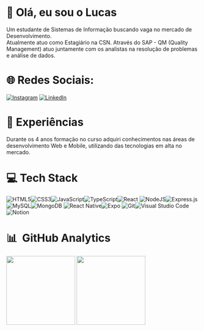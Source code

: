 # 👋 Olá, eu sou  o Lucas

Um estudante de Sistemas de Informação buscando vaga no mercado de Desenvolvimento. </br>
Atualmente atuo como Estagiário na CSN. Através do SAP - QM (Quality Management) atuo juntamente com os analistas na resolução de problemas e análise de dados.

# 🌐 Redes Sociais:
[![Instagram](https://img.shields.io/badge/Instagram-%23E4405F.svg?logo=Instagram&logoColor=white)](https://www.instagram.com/lucs_ssc) [![LinkedIn](https://img.shields.io/badge/LinkedIn-%230077B5.svg?logo=linkedin&logoColor=white)](https://www.linkedin.com/in/lucas-SSC/)

# 🚀 Experiências

Durante os 4 anos formação no curso adquiri conhecimentos nas áreas de desenvolvimento Web e Mobile, utilizando das tecnologias em alta no mercado. </br>


# 💻 Tech Stack

![HTML5](https://img.shields.io/badge/html5-%23E34F26.svg?style=for-the-badge&logo=html5&logoColor=white)![CSS3](https://img.shields.io/badge/css3-%231572B6.svg?style=for-the-badge&logo=css3&logoColor=white)![JavaScript](https://img.shields.io/badge/javascript-%23323330.svg?style=for-the-badge&logo=javascript&logoColor=%23F7DF1E)![TypeScript](https://img.shields.io/badge/typescript-%23007ACC.svg?style=for-the-badge&logo=typescript&logoColor=white)![React](https://img.shields.io/badge/react-%2320232a.svg?style=for-the-badge&logo=react&logoColor=%2361DAFB)
![NodeJS](https://img.shields.io/badge/node.js-6DA55F?style=for-the-badge&logo=node.js&logoColor=white)![Express.js](https://img.shields.io/badge/express.js-%23404d59.svg?style=for-the-badge&logo=express&logoColor=%2361DAFB)![MySQL](https://img.shields.io/badge/mysql-%2300f.svg?style=for-the-badge&logo=mysql&logoColor=white)![MongoDB](https://img.shields.io/badge/MongoDB-%234ea94b.svg?style=for-the-badge&logo=mongodb&logoColor=white)
![React Native](https://img.shields.io/badge/react_native-%2320232a.svg?style=for-the-badge&logo=react&logoColor=%2361DAFB)![Expo](https://img.shields.io/badge/expo-1C1E24?style=for-the-badge&logo=expo&logoColor=#D04A37)
![Git](https://img.shields.io/badge/git-%23F05033.svg?style=for-the-badge&logo=git&logoColor=white)![Visual Studio Code](https://img.shields.io/badge/Visual%20Studio%20Code-0078d7.svg?style=for-the-badge&logo=visual-studio-code&logoColor=white)![Notion](https://img.shields.io/badge/Notion-%23000000.svg?style=for-the-badge&logo=notion&logoColor=white)

# 📊 &nbsp;GitHub Analytics

  [<img src="https://github-readme-stats.vercel.app/api?username=lucs-SSC&theme=github_dark&locale=pt-br&count_private=true" height=180>](https://github.com/lucs-SSC)
  [<img src="https://github-readme-stats.vercel.app/api/top-langs/?username=lucs-SSC&layout=compact&theme=github_dark&locale=pt-br" height=180>](https://github.com/lucs-SSC)

